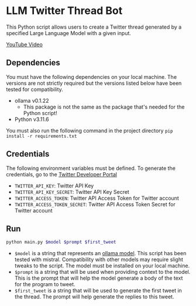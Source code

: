 # LLM Twitter Thread Bot

This Python script allows users to create a Twitter thread generated by a specified Large Language Model with a given input.

[YouTube Video](https://youtu.be/X3TRGBe_lDM)

## Dependencies
You must have the following dependencies on your local machine. The versions are not strictly required but the versions listed below have been tested for compatibility.

- ollama v0.1.22
    - This package is not the same as the package that's needed for the Python script!
- Python v3.11.6

You must also run the following command in the project directory
`pip install -r requirements.txt`

## Credentials
The following environment variables must be defined. To generate the credentials, go to the [Twitter Developer Portal](https://developer.twitter.com)
- `TWITTER_API_KEY`: Twitter API Key
- `TWITTER_API_KEY_SECRET`: Twitter API Key Secret
- `TWITTER_ACCESS_TOKEN`: Twitter API Access Token for Twitter account
- `TWITTER_ACCESS_TOKEN_SECRET`: Twitter API Access Token Secret for Twitter account

## Run
```bash
python main.py $model $prompt $first_tweet
```
- `$model` is a string that represents an [ollama model](https://ollama.ai/library). This script has been tested with mistral. Compatibility with other models may require slight tweaks to the script. The model must be installed on your local machine.
- `$prompt` is a string that will be used when providing context to the model. This is the prompt that will help the model generate a body of the text for the program to tweet.
- `$first_tweet` is a string that will be used to generate the first tweet in the thread. The prompt will help generate the replies to this tweet.
